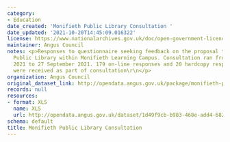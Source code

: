 ```yaml
---
category:
- Education
date_created: 'Monifieth Public Library Consultation '
date_updated: '2021-10-20T14:45:09.016322'
license: https://www.nationalarchives.gov.uk/doc/open-government-licence/version/3/
maintainer: Angus Council
notes: <p>Responses to questionnaire seeking feedback on the proposal to include Monifieth
  Public Library within Monifieth Learning Campus. Consultation ran from 13 September
  2021 to 27 September 2021. 179 on-line responses and 20 hardcopy responses to questions
  were received as part of consultation\r\n</p>
organization: Angus Council
original_dataset_link: http://opendata.angus.gov.uk/package/monifieth-public-library-consultation
records: null
resources:
- format: XLS
  name: XLS
  url: http://opendata.angus.gov.uk/dataset/1d49f9cb-b983-468e-add4-6820f5e0f664/resource/9cdf66b5-7b71-49d2-bfcd-d8819cfb6f0d/download/monifieth-public-library-consultation-open-data.xlsx
schema: default
title: Monifieth Public Library Consultation
---
```

